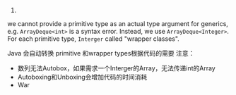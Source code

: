 1. 
we cannot provide a primitive type as an actual type argument for generics, e.g. `ArrayDeque<int>` is a syntax error. Instead, we use `ArrayDeque<Integer>`. For each primitive type, `Interger` called "wrapper classes".

Java 会自动转换 primitive 和wrapper types根据代码的需要
注意：

 - 数列无法Autobox，如果需求一个Interger的Array，无法传递int的Array
 - Autoboxing和Unboxing会增加代码的时间消耗
 - War

<!--stackedit_data:
eyJoaXN0b3J5IjpbMTY5ODMyMTc0NV19
-->
